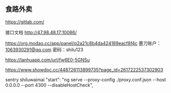 ## 食路外卖

https://gitlab.com/

接口文档 http://47.98.48.17:10086/

https://org.modao.cc/app/panel/p2a21c8b4da424189eacf8f4c
墨刀账户：1063930291@qq.com     密码：shilu123

https://lanhuapp.com/url/fw6E0-5GNSu

https://www.showdoc.cc/448726113899735?page_id=2617222537302903

sentry shiluwaimai
"start": "ng serve --proxy-config ./proxy.conf.json --host 0.0.0.0 --port 4300 --disableHostCheck",